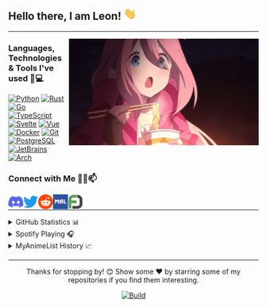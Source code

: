## Hello there, I am Leon! <img alt="Wave" height="25px" src="https://raw.githubusercontent.com/IchBinLeoon/IchBinLeoon/main/assets/wave.gif">

---

<img align="right" alt="Nadeshiko" title="<3" height="215px" src="assets/nadeshiko.gif">

### Languages, Technologies & Tools I've used 🚀💻

[![Python](https://img.shields.io/static/v1?style=for-the-badge&logo=Python&logoColor=FFFFFF&message=Python&color=3776AB&label=)](https://www.python.org/)
[![Rust](https://img.shields.io/static/v1?style=for-the-badge&logo=Rust&logoColor=FFFFFF&message=Rust&color=F46623&label=)](https://www.rust-lang.org/)
[![Go](https://img.shields.io/static/v1?style=for-the-badge&logo=Go&logoColor=FFFFFF&message=Go&color=00ADD8&label=)](https://golang.org/)
[![TypeScript](https://img.shields.io/static/v1?style=for-the-badge&logo=TypeScript&logoColor=FFFFFF&message=TypeScript&color=3178C6&label=)](https://www.typescriptlang.org/)
[![Svelte](https://img.shields.io/static/v1?style=for-the-badge&logo=Svelte&logoColor=FFFFFF&message=Svelte&color=FF3E00&label=)](https://svelte.dev/)
[![Vue](https://img.shields.io/static/v1?style=for-the-badge&logo=Vue.js&logoColor=FFFFFF&message=Vue&color=4FC08D&label=)](https://vuejs.org/)
[![Docker](https://img.shields.io/static/v1?style=for-the-badge&logo=Docker&logoColor=FFFFFF&message=Docker&color=2496ED&label=)](https://www.docker.com/)
[![Git](https://img.shields.io/static/v1?style=for-the-badge&logo=Git&message=Git&logoColor=FFFFFF&color=F05032&label=)](https://git-scm.com/)
[![PostgreSQL](https://img.shields.io/static/v1?style=for-the-badge&logo=PostgreSQL&logoColor=FFFFFF&message=PostgreSQL&color=336791&label=)](https://www.postgresql.org/)
[![JetBrains](https://img.shields.io/static/v1?style=for-the-badge&logo=JetBrains&logoColor=FFFFFF&message=JetBrains&color=000000&label=)](https://www.jetbrains.com/)
[![Arch](https://img.shields.io/static/v1?style=for-the-badge&logo=Arch+Linux&logoColor=FFFFFF&message=Arch&nbsp;Linux&color=1793D1&label=)](https://archlinux.org/)

### Connect with Me 🤝🏻📫

<p>
  <a href="https://discordapp.com/users/223871059068321793">
    <img align="left" alt="Discord" title="Discord" width="30px" src="assets/discord.png">
  </a>
  <a href="https://twitter.com/IchBinLeoon">
    <img align="left" alt="Twitter" title="Twitter" width="30px" src="assets/twitter.png">
  </a>
  <a href="https://www.reddit.com/user/IchBinLeoon">
    <img align="left" alt="Reddit" title="Reddit" width="30px" src="assets/reddit.png">
  </a>
  <a href="https://myanimelist.net/profile/IchBinLeoon">
    <img align="left" alt="MyAnimeList" title="MyAnimeList" width="30px" src="assets/myanimelist.png">
  </a>
  <a href="https://myfigurecollection.net/profile/IchBinLeoon">
    <img align="left" alt="MyFigureCollection" title="MyFigureCollection" width="30px" src="assets/myfigurecollection.png">
  </a>
</p>
<br>

---

<details close>
<summary>GitHub Statistics 📊</summary>
<br>
<p>
  <a href="https://github.com/IchBinLeoon" width="100%">
    <img alt="GitHub Stats" height="165px" src="https://github-readme-stats-ichbinleoon.vercel.app/api?username=IchBinLeoon&count_private=true&show_icons=true&theme=dark&hide_border=true&hide_title=true&include_all_commits=true">
    <img alt="Top Langs" height="165px" src="https://github-readme-stats-ichbinleoon.vercel.app/api/top-langs?username=IchBinLeoon&langs_count=10&layout=compact&hide_border=true&theme=dark">
  </a>
</p>
</details>

<details close>
<summary>Spotify Playing 🎧</summary>
<br>
<p>
  <a href="https://open.spotify.com/user/v7ttuai8eqcoqdseoztwk31os">
    <img alt="Spotify" height="200px" src="https://spotify-readme-ichbinleoon.vercel.app/api/spotify">
  </a>
</p>
</details>

<details close>
<summary>MyAnimeList History 📈</summary>
<!-- MyAnimeList Activity Start -->

- [Isekai One Turn Kill Neesan: Ane Douhan no Isekai Seikatsu Hajimemashita](https://myanimelist.net/anime.php?id=51219) ep. 5

- [Isekai One Turn Kill Neesan: Ane Douhan no Isekai Seikatsu Hajimemashita](https://myanimelist.net/anime.php?id=51219) ep. 4

- [Isekai One Turn Kill Neesan: Ane Douhan no Isekai Seikatsu Hajimemashita](https://myanimelist.net/anime.php?id=51219) ep. 2

- [Isekai One Turn Kill Neesan: Ane Douhan no Isekai Seikatsu Hajimemashita](https://myanimelist.net/anime.php?id=51219) ep. 1

- [Isekai One Turn Kill Neesan: Ane Douhan no Isekai Seikatsu Hajimemashita](https://myanimelist.net/anime.php?id=51219) ep. 3

- [Tensei Kizoku no Isekai Boukenroku: Jichou wo Shiranai Kamigami no Shito](https://myanimelist.net/anime.php?id=52608) ep. 4

- [Tensei Kizoku no Isekai Boukenroku: Jichou wo Shiranai Kamigami no Shito](https://myanimelist.net/anime.php?id=52608) ep. 6

- [Tensei Kizoku no Isekai Boukenroku: Jichou wo Shiranai Kamigami no Shito](https://myanimelist.net/anime.php?id=52608) ep. 5

- [Tensei Kizoku no Isekai Boukenroku: Jichou wo Shiranai Kamigami no Shito](https://myanimelist.net/anime.php?id=52608) ep. 1

- [Tensei Kizoku no Isekai Boukenroku: Jichou wo Shiranai Kamigami no Shito](https://myanimelist.net/anime.php?id=52608) ep. 3

- [Tensei Kizoku no Isekai Boukenroku: Jichou wo Shiranai Kamigami no Shito](https://myanimelist.net/anime.php?id=52608) ep. 2

- [Kaminaki Sekai no Kamisama Katsudou](https://myanimelist.net/anime.php?id=51693) ep. 5

- [Kaminaki Sekai no Kamisama Katsudou](https://myanimelist.net/anime.php?id=51693) ep. 6

- [Kaminaki Sekai no Kamisama Katsudou](https://myanimelist.net/anime.php?id=51693) ep. 1

- [Kaminaki Sekai no Kamisama Katsudou](https://myanimelist.net/anime.php?id=51693) ep. 4

<!-- MyAnimeList Activity End -->
</details>

---

<p align="center">Thanks for stopping by! 😊 Show some ❤️ by starring some of my repositories if you find them interesting.</p>
<p align="center">
  <a href="https://github.com/IchBinLeoon/IchBinLeoon/actions">
    <img alt="Build" src="https://img.shields.io/github/actions/workflow/status/IchBinLeoon/IchBinLeoon/update.yml?branch=main&style=flat-square">
  </a>
</p>
